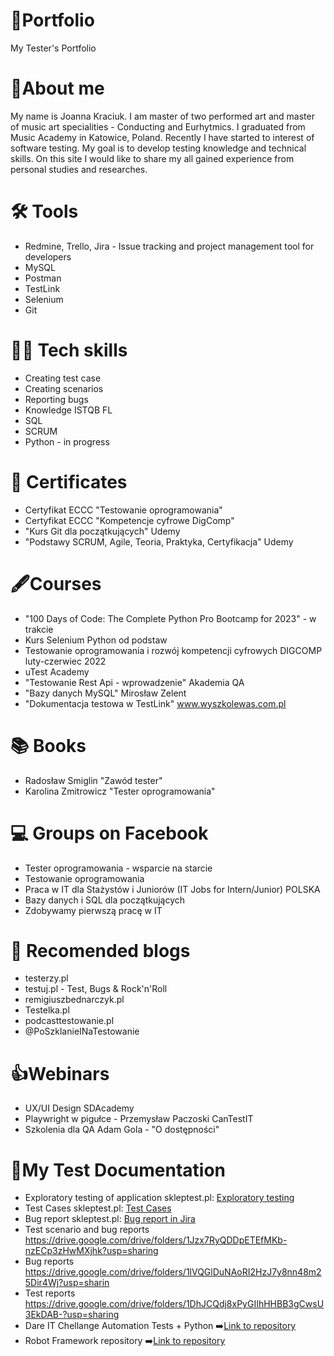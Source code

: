 # 📗Portfolio
My Tester's Portfolio
# 📖About me
My name is Joanna Kraciuk. I am master of two performed art and master of music art specialities - Conducting and Eurhytmics.  I graduated from Music Academy in Katowice, Poland. Recently I have started to interest of software testing. My goal is to develop testing knowledge and technical skills. On this site I would like to share my all gained experience from personal studies and researches.
# 🛠️ Tools
* Redmine, Trello, Jira - Issue tracking and project management tool for developers
* MySQL
* Postman
* TestLink
* Selenium
* Git
# 👩‍💻 Tech skills
* Creating test case
* Creating scenarios
* Reporting bugs
* Knowledge ISTQB FL
* SQL
* SCRUM
* Python - in progress
# 🥇 Certificates
* Certyfikat ECCC "Testowanie oprogramowania"
* Certyfikat ECCC "Kompetencje cyfrowe DigComp"
* "Kurs Git dla początkujących" Udemy
* "Podstawy SCRUM, Agile, Teoria, Praktyka, Certyfikacja" Udemy
# 🖋️Courses
* "100 Days of Code: The Complete Python Pro Bootcamp for 2023" - w trakcie
* Kurs Selenium Python od podstaw
* Testowanie oprogramowania i rozwój kompetencji cyfrowych DIGCOMP luty-czerwiec 2022
* uTest Academy
* "Testowanie Rest Api - wprowadzenie" Akademia QA
* "Bazy danych MySQL" Mirosław Zelent
* "Dokumentacja testowa w TestLink" www.wyszkolewas.com.pl
# 📚 Books
* Radosław Smiglin "Zawód tester"
* Karolina Zmitrowicz "Tester oprogramowania"
# 💻 Groups on Facebook
* Tester oprogramowania - wsparcie na starcie
* Testowanie oprogramowania
* Praca w IT dla Stażystów i Juniorów (IT Jobs for Intern/Junior) POLSKA
* Bazy danych i SQL dla początkujących
* Zdobywamy pierwszą pracę w IT
# 💭 Recomended blogs
* testerzy.pl
* testuj.pl - Test, Bugs & Rock'n'Roll
* remigiuszbednarczyk.pl
* Testelka.pl
* podcasttestowanie.pl
* @PoSzklanieINaTestowanie
# 👍Webinars
* UX/UI Design SDAcademy
* Playwright w pigułce - Przemysław Paczoski CanTestIT
* Szkolenia dla QA Adam Gola - "O dostępności" 
# 📑My Test Documentation
* Exploratory testing of application skleptest.pl: [Exploratory testing](https://github.com/JoannaKraciuk/portfolio/blob/main/Testy%20eksploracyjne.md)
* Test Cases skleptest.pl: [Test Cases](https://docs.google.com/spreadsheets/d/18LNV4K60lHPjdTnxc1YdKW5gzbNm79sAi122oPcoBng/edit?usp=sharing)
* Bug report skleptest.pl: [Bug report in Jira](https://github.com/JoannaKraciuk/portfolio/blob/bfa447dfa438406d43a2f7f640012e941b7086e4/Bug%20report.md)
* Test scenario and bug reports https://drive.google.com/drive/folders/1Jzx7RyQDDpETEfMKb-nzECp3zHwMXjhk?usp=sharing
* Bug reports  https://drive.google.com/drive/folders/1lVQGlDuNAoRI2HzJ7y8nn48m25Dir4Wj?usp=sharin
* Test reports https://drive.google.com/drive/folders/1DhJCQdj8xPyGIIhHHBB3gCwsU3EkDAB-?usp=sharing
* Dare IT Chellange Automation Tests + Python ➡️[Link to repository](https://github.com/JoannaKraciuk/Challenge_portfolio_joanna.git)
* Robot Framework repository ➡️[Link to repository](https://github.com/JoannaKraciuk/panelscout_robotframework.git)

